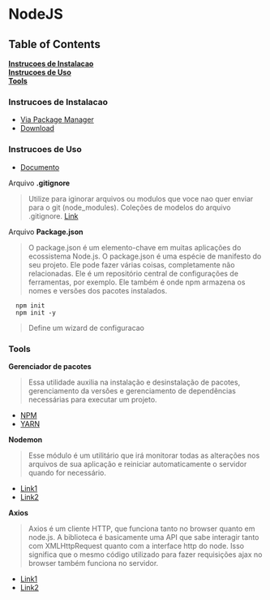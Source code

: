 # NodeJS

## Table of Contents
**[Instrucoes de Instalacao](#installation-instructions)**<br>
**[Instrucoes de Uso](#usage-instructions)**<br>
**[Tools](#tools)**<br>

### Instrucoes de Instalacao
 - [Via Package Manager](https://nodejs.org/en/download/package-manager/)
 - [Download](https://nodejs.org/en/download/)

### Instrucoes de Uso
 - [Documento](https://nodejs.org/en/docs/)

  Arquivo **.gitignore**
  > Utilize para iginorar arquivos ou modulos que voce nao quer enviar para o git (node_modules).
  > Coleções de modelos do arquivo .gitignore. [Link](https://github.com/github/gitignore)

  Arquivo **Package.json**
  > O package.json é um elemento-chave em muitas aplicações do ecossistema Node.js.
  > O package.json é uma espécie de manifesto do seu projeto. Ele pode fazer várias coisas, completamente não relacionadas. Ele é um repositório central de configurações de ferramentas, por exemplo. Ele também é onde npm armazena os nomes e versões dos pacotes instalados.
```
  npm init
  npm init -y
```
  > Define um wizard de configuracao

### Tools
  **Gerenciador de pacotes**
  > Essa utilidade auxilia na instalação e desinstalação de pacotes, gerenciamento da versões e gerenciamento de dependências necessárias para executar um projeto.
 - [NPM](https://www.npmjs.com)
 - [YARN](https://yarnpkg.com/lang/en/)

  **Nodemon**
  > Esse módulo é um utilitário que irá monitorar todas as alterações nos arquivos de sua aplicação e reiniciar automaticamente o servidor quando for necessário.
 - [Link1](https://nodemon.io)
 - [Link2](https://medium.com/front-end-weekly/configuring-nodemon-on-a-node-js-server-da9eed2eeb5)

  **Axios**
  > Axios é um cliente HTTP, que funciona tanto no browser quanto em node.js. A biblioteca é basicamente uma API que sabe interagir tanto com XMLHttpRequest quanto com a interface http do node. Isso significa que o mesmo código utilizado para fazer requisições ajax no browser também funciona no servidor.
 - [Link1](https://github.com/axios/axios)
 - [Link2](http://codeheaven.io/how-to-use-axios-as-your-http-client-pt)

